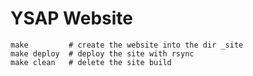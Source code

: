 YSAP Website
============

    make         # create the website into the dir _site
    make deploy  # deploy the site with rsync
    make clean   # delete the site build
